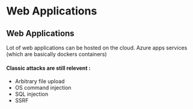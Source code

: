 # Web Applications

## Web Applications

Lot of web applications can be hosted on the cloud. Azure apps services \(which are basically dockers containers\)

#### Classic attacks are still relevent :

* Arbitrary file upload
* OS command injection
* SQL injection
* SSRF

